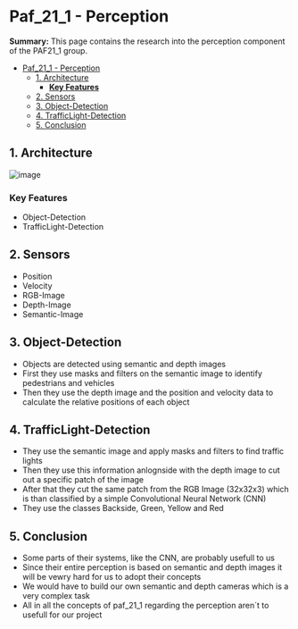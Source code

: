 # Paf_21_1 - Perception

**Summary:** This page contains the research into the perception component of the PAF21_1 group.

- [Paf\_21\_1 - Perception](#paf_21_1---perception)
  - [1. Architecture](#1-architecture)
    - [**Key Features**](#key-features)
  - [2. Sensors](#2-sensors)
  - [3. Object-Detection](#3-object-detection)
  - [4. TrafficLight-Detection](#4-trafficlight-detection)
  - [5. Conclusion](#5-conclusion)

## 1. Architecture

![image](https://github.com/una-auxme/paf/assets/102369315/07328c78-83d7-425c-802e-8cc49430e6c1)

### **Key Features**

- Object-Detection
- TrafficLight-Detection

## 2. Sensors

- Position
- Velocity
- RGB-Image
- Depth-Image
- Semantic-Image

## 3. Object-Detection

- Objects are detected using semantic and depth images
- First they use masks and filters on the semantic image to identify pedestrians and vehicles
- Then they use the depth image and the position and velocity data to calculate the relative positions of each object

## 4. TrafficLight-Detection

- They use the semantic image and apply masks and filters to find traffic lights
- Then they use this information anlognside with the depth image to cut out a specific patch of the image
- After that they cut the same patch from the RGB Image (32x32x3) which is than classified by a simple Convolutional Neural Network (CNN)
- They use the classes Backside, Green, Yellow and Red

## 5. Conclusion

- Some parts of their systems, like the CNN, are probably usefull to us
- Since their entire perception is based on semantic and depth images it will be vewry hard for us to adopt their concepts
- We would have to build our own semantic and depth cameras which is a very complex task
- All in all the concepts of paf_21_1 regarding the perception aren´t to usefull for our project
